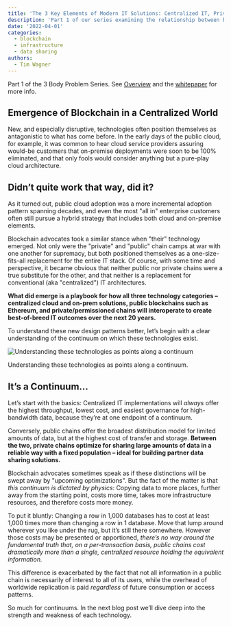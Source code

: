 ```yaml
---
title: 'The 3 Key Elements of Modern IT Solutions: Centralized IT, Private Chains, Public Chains'
description: 'Part 1 of our series examining the relationship between blockchain and centralized technologies. '
date: '2022-04-01'
categories:
  - blockchain
  - infrastructure
  - data sharing
authors:
  - Tim Wagner
---
```

Part 1 of the 3 Body Problem Series. See [Overview](https://www.vendia.net/blog/3-body-problem) and the [whitepaper](https://www.vendia.net/resources/3-body-problem) for more info.

## Emergence of Blockchain in a Centralized World

New, and especially disruptive, technologies often position themselves as antagonistic to what has come before. In the early days of the public cloud, for example, it was common to hear cloud service providers assuring would-be customers that on-premise deployments were soon to be 100% eliminated, and that only fools would consider anything but a pure-play cloud architecture.

## Didn’t quite work that way, did it?

As it turned out, public cloud adoption was a more incremental adoption pattern spanning decades, and even the most "all in" enterprise customers often still pursue a hybrid strategy that includes both cloud and on-premise elements.

Blockchain advocates took a similar stance when "their" technology emerged. Not only were the "private" and "public" chain camps at war with one another for supremacy, but both positioned themselves as a one-size-fits-all replacement for the entire IT stack. Of course, with some time and perspective, it became obvious that neither public nor private chains were a true substitute for the other, and that neither is a replacement for conventional (aka "centralized") IT architectures.

**What did emerge is a playbook for how all three technology categories – centralized cloud and on-prem solutions, public blockchains such as Ethereum, and private/permissioned chains will interoperate to create best-of-breed IT outcomes over the next 20 years.**

To understand these new design patterns better, let’s begin with a clear understanding of the continuum on which these technologies exist.

![Understanding these technologies as points along a continuum](https://d24nhiikxn5jns.cloudfront.net/optimized/user-images.githubusercontent.com..98492452..160671724-afef1874-49c5-4cd5-83ee-e1f95c60de9b.png)

Understanding these technologies as points along a continuum.

## It’s a Continuum...

Let’s start with the basics: Centralized IT implementations will *always* offer the highest throughput, lowest cost, and easiest governance for high-bandwidth data, because they’re at one endpoint of a continuum.

Conversely, public chains offer the broadest distribution model for limited amounts of data, but at the highest cost of transfer and storage. **Between the two, private chains optimize for sharing large amounts of data in a reliable way with a fixed population – ideal for building partner data sharing solutions.**

Blockchain advocates sometimes speak as if these distinctions will be swept away by "upcoming optimizations". But the fact of the matter is that *this continuum is dictated by physics*: Copying data to more places, further away from the starting point, costs more time, takes more infrastructure resources, and therefore costs more money.

To put it bluntly: Changing a row in 1,000 databases has to cost at least 1,000 times more than changing a row in 1 database. Move that lump around wherever you like under the rug, but it’s still there somewhere. However those costs may be presented or apportioned, *there’s no way around the fundamental truth that, on a per-transaction basis, public chains cost dramatically more than a single, centralized resource holding the equivalent information.*

This difference is exacerbated by the fact that not all information in a public chain is necessarily of interest to all of its users, while the overhead of worldwide replication is paid *regardless* of future consumption or access patterns.

So much for continuums. In the next blog post we’ll dive deep into the strength and weakness of each technology.
